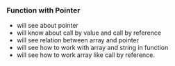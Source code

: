 ### Function with Pointer

- will see about pointer
- will know about call by value and call by reference
- will see relation between array and pointer
- will see how to work with array and string in function
- will see how to work array like call by reference.

